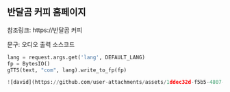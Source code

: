 ## 반달곰 커피 홈페이지

참조링크: https://반달곰 커피

문구: 오디오 출력 소스코드

```python
lang = request.args.get('lang', DEFAULT_LANG)
fp = BytesIO()
gTTS(text, "com", lang).write_to_fp(fp)

![david](https://github.com/user-attachments/assets/1ddec32d-f5b5-4807-99d2-c7e0b0ea95c0)
